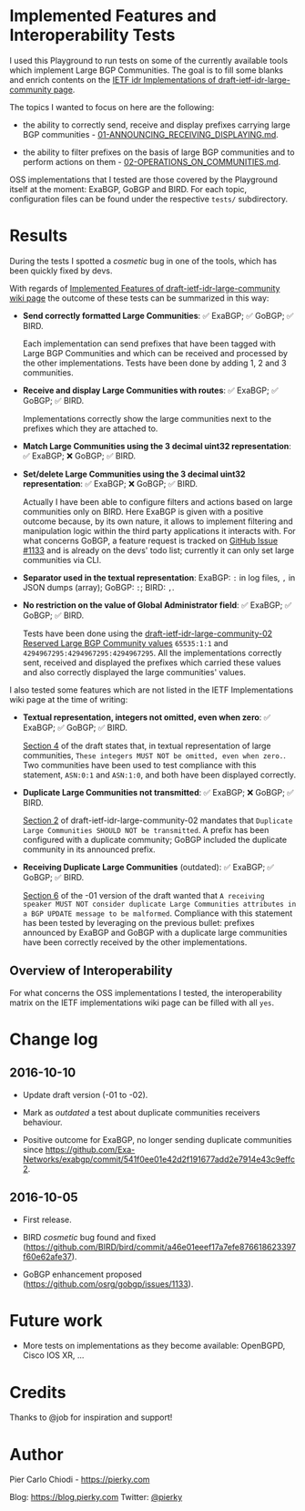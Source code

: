 # Implemented Features and Interoperability Tests

I used this Playground to run tests on some of the currently available tools which implement Large BGP Communities. The goal is to fill some blanks and enrich contents on the [IETF idr Implementations of draft-ietf-idr-large-community page]( https://trac.tools.ietf.org/wg/idr/trac/wiki/draft-ietf-idr-large-community%20implementations).

The topics I wanted to focus on here are the following:

- the ability to correctly send, receive and display prefixes carrying large BGP communities - [01-ANNOUNCING_RECEIVING_DISPLAYING.md](01-ANNOUNCING_RECEIVING_DISPLAYING.md).

- the ability to filter prefixes on the basis of large BGP communities and to perform actions on them - [02-OPERATIONS_ON_COMMUNITIES.md](02-OPERATIONS_ON_COMMUNITIES.md).

OSS implementations that I tested are those covered by the Playground itself at the moment: ExaBGP, GoBGP and BIRD. For each topic, configuration files can be found under the respective `tests/` subdirectory.

# Results

During the tests I spotted a *cosmetic* bug in one of the tools, which has been quickly fixed by devs.

With regards of [Implemented Features of draft-ietf-idr-large-community wiki page]( https://trac.tools.ietf.org/wg/idr/trac/wiki/draft-ietf-idr-large-community%20implementations) the outcome of these tests can be summarized in this way:

* **Send correctly formatted Large Communities**: :white_check_mark: ExaBGP; :white_check_mark: GoBGP; :white_check_mark: BIRD.

  Each implementation can send prefixes that have been tagged with Large BGP Communities and which can be received and processed by the other implementations. Tests have been done by adding 1, 2 and 3 communities.

* **Receive and display Large Communities with routes**: :white_check_mark: ExaBGP; :white_check_mark: GoBGP; :white_check_mark: BIRD.

  Implementations correctly show the large communities next to the prefixes which they are attached to.

* **Match Large Communities using the 3 decimal uint32 representation**: :white_check_mark: ExaBGP; :x: GoBGP; :white_check_mark: BIRD.
* **Set/delete Large Communities using the 3 decimal uint32 representation**: :white_check_mark: ExaBGP; :x: GoBGP; :white_check_mark: BIRD.

  Actually I have been able to configure filters and actions based on large communities only on BIRD. Here ExaBGP is given with a positive outcome because, by its own nature, it allows to implement filtering and manipulation logic within the third party applications it interacts with. For what concerns GoBGP, a feature request is tracked on [GitHub Issue #1133](https://github.com/osrg/gobgp/issues/1133) and is already on the devs' todo list; currently it can only set large communities via CLI.

* **Separator used in the textual representation**: ExaBGP: `:` in log files, `,` in JSON dumps (array); GoBGP: `:`; BIRD: `,`.

* **No restriction on the value of Global Administrator field**: :white_check_mark: ExaBGP; :white_check_mark: GoBGP; :white_check_mark: BIRD.

  Tests have been done using the [draft-ietf-idr-large-community-02](https://tools.ietf.org/html/draft-ietf-idr-large-community-02) [Reserved Large BGP Community values](https://tools.ietf.org/html/draft-ietf-idr-large-community-02#section-5) `65535:1:1` and `4294967295:4294967295:4294967295`. All the implementations correctly sent, received and displayed the prefixes which carried these values and also correctly displayed the large communities' values.

I also tested some features which are not listed in the IETF Implementations wiki page at the time of writing:

* **Textual representation, integers not omitted, even when zero**: :white_check_mark: ExaBGP; :white_check_mark: GoBGP; :white_check_mark: BIRD.

  [Section 4](https://tools.ietf.org/html/draft-ietf-idr-large-community-02#section-4) of the draft states that, in textual representation of large communities, `These integers MUST NOT be omitted, even when zero.`. Two communities have been used to test compliance with this statement, `ASN:0:1` and `ASN:1:0`, and both have been displayed correctly.

* **Duplicate Large Communities not transmitted**: :white_check_mark: ExaBGP; :x: GoBGP; :white_check_mark: BIRD.

  [Section 2](https://tools.ietf.org/html/draft-ietf-idr-large-community-02#section-2) of draft-ietf-idr-large-community-02 mandates that `Duplicate Large Communities SHOULD NOT be transmitted`. A prefix has been configured with a duplicate community; GoBGP included the duplicate community in its announced prefix.

* **Receiving Duplicate Large Communities** (outdated): :white_check_mark: ExaBGP; :white_check_mark: GoBGP; :white_check_mark: BIRD.

  [Section 6](https://tools.ietf.org/html/draft-ietf-idr-large-community-01#section-6) of the -01 version of the draft wanted that `A receiving speaker MUST NOT consider duplicate Large Communities attributes in a BGP UPDATE message to be malformed`. Compliance with this statement has been tested by leveraging on the previous bullet: prefixes announced by ExaBGP and GoBGP with a duplicate large communities have been correctly received by the other implementations.

## Overview of Interoperability

For what concerns the OSS implementations I tested, the interoperability matrix on the IETF implementations wiki page can be filled with all `yes`.

# Change log

## 2016-10-10

- Update draft version (-01 to -02).

- Mark as *outdated* a test about duplicate communities receivers behaviour.

- Positive outcome for ExaBGP, no longer sending duplicate communities since https://github.com/Exa-Networks/exabgp/commit/541f0ee01e42d2f191677add2e7914e43c9effc2.

## 2016-10-05

- First release.

- BIRD *cosmetic* bug found and fixed (https://github.com/BIRD/bird/commit/a46e01eeef17a7efe876618623397f60e62afe37).

- GoBGP enhancement proposed (https://github.com/osrg/gobgp/issues/1133).

# Future work

* More tests on implementations as they become available: OpenBGPD, Cisco IOS XR, ...

# Credits

Thanks to @job for inspiration and support!

# Author

Pier Carlo Chiodi - https://pierky.com

Blog: https://blog.pierky.com Twitter: [@pierky](https://twitter.com/pierky)

